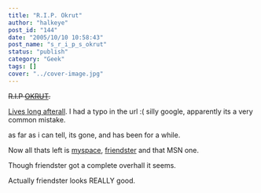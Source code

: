 ```yaml
---
title: "R.I.P. Okrut"
author: "halkeye"
post_id: "144"
date: "2005/10/10 10:58:43"
post_name: "s_r_i_p_s_okrut"
status: "publish"
category: "Geek"
tags: []
cover: "../cover-image.jpg"
---
```


<s>R.I.P [OKRUT](https://www.okrut.com).</s>  

[Lives long afterall](https://www.orkut.com). I had a typo in the url :( silly google, apparently its a very common mistake.

as far as i can tell, its gone, and has been for a while.

Now all thats left is [myspace](https://www.myspace.com/halkeye), [friendster](https://www.friendster.com) and that MSN one.

Though friendster got a complete overhall it seems.

Actually friendster looks REALLY good.
